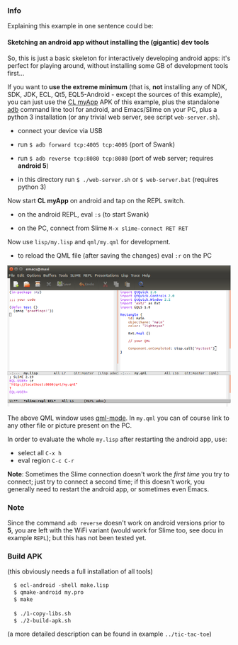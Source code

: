 
### Info

Explaining this example in one sentence could be:

#### Sketching an android app without installing the (gigantic) dev tools

So, this is just a basic skeleton for interactively developing android apps:
it's perfect for playing around, without installing some GB of development
tools first...

If you want to **use the extreme minimum** (that is, **not** installing any of
NDK, SDK, JDK, ECL, Qt5, EQL5-Android - except the sources of this example),
you can just use the
[CL myApp](https://www.dropbox.com/s/ra0ll88voc1yacg/CL%20myApp.apk?dl=0) APK
of this example, plus the standalone
[adb](https://developer.android.com/studio/releases/platform-tools.html)
command line tool for android, and Emacs/Slime on your PC, plus a python 3
installation (or any trivial web server, see script `web-server.sh`).

* connect your device via USB

* run `$ adb forward tcp:4005 tcp:4005` (port of Swank)

* run `$ adb reverse tcp:8080 tcp:8080` (port of web server; requires **android 5**)

* in this directory run `$ ./web-server.sh` or `$ web-server.bat` (requires python 3)

Now start **CL myApp** on android and tap on the REPL switch.

* on the android REPL, eval `:s` (to start Swank)

* on the PC, connect from Slime `M-x slime-connect RET RET`

Now use `lisp/my.lisp` and `qml/my.qml` for development.

* to reload the QML file (after saving the changes) eval `:r` on the PC

![screenshot Emacs/Slime](../../screenshots/sketching.png)

The above QML window uses
[qml-mode](https://www.emacswiki.org/emacs/qml-mode.el). In `my.qml` you can
of course link to any other file or picture present on the PC.

In order to evaluate the whole `my.lisp` after restarting the android app, use:

* select all `C-x h`
* eval region `C-c C-r`

**Note**: Sometimes the Slime connection doesn't work the *first time* you try
to connect; just try to connect a second time; if this doesn't work, you
generally need to restart the android app, or sometimes even Emacs.


### Note

Since the command `adb reverse` doesn't work on android versions prior to **5**,
you are left with the WiFi variant (would work for Slime too, see docu in
example `REPL`); but this has not been tested yet.


### Build APK

(this obviously needs a full installation of all tools)

```
  $ ecl-android -shell make.lisp
  $ qmake-android my.pro
  $ make

  $ ./1-copy-libs.sh
  $ ./2-build-apk.sh
```

(a more detailed description can be found in example `../tic-tac-toe`)

